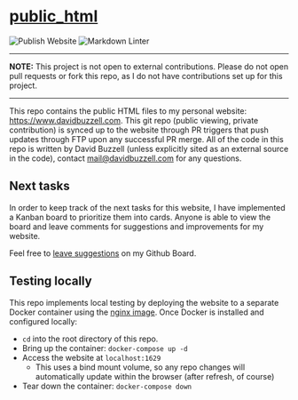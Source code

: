 # [public_html](https://github.com/xhamyd/public_html)

![Publish Website](https://github.com/xhamyd/public_html/workflows/Publish%20Website/badge.svg?branch=master)
![Markdown Linter](https://github.com/xhamyd/public_html/workflows/Markdown%20Linter/badge.svg)

-----

**NOTE:** This project is not open to external contributions. Please do
not open pull requests or fork this repo, as I do not have contributions
set up for this project.

-----

This repo contains the public HTML files to my personal website:
<https://www.davidbuzzell.com>. This git repo (public viewing, private
contribution) is synced up to the website through PR triggers that push
updates through FTP upon any successful PR merge. All of the code in
this repo is written by David Buzzell (unless explicitly sited as an
external source in the code), contact [mail@davidbuzzell.com](mailto:mail@davidbuzzell.com)
for any questions.

## Next tasks

In order to keep track of the next tasks for this website, I have implemented
a Kanban board to prioritize them into cards. Anyone is able to view the
board and leave comments for suggestions and improvements for my website.

Feel free to [leave suggestions](https://github.com/xhamyd/public_html/issues/33)
on my Github Board.

## Testing locally

This repo implements local testing by deploying the website to a separate
Docker container using the [nginx image](https://hub.docker.com/_/nginx).
Once Docker is installed and configured locally:

* `cd` into the root directory of this repo.
* Bring up the container: `docker-compose up -d`
* Access the website at `localhost:1629`
    * This uses a bind mount volume, so any repo changes will automatically
    update within the browser (after refresh, of course)
* Tear down the container: `docker-compose down`
